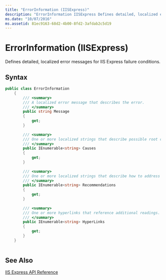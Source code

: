 ```yaml
---
title: "ErrorInformation (IISExpress)"
description: "ErrorInformation IISExpress Defines detailed, localized error messages for IIS Express failure conditions."
ms.date: "10/07/2016"
ms.assetid: 81ec9163-68d2-4b00-8fd2-3afdab2c5d19
---
```

# ErrorInformation (IISExpress)
Defines detailed, localized error messages for IIS Express failure conditions.  
  
## Syntax  
  
```csharp  
public class ErrorInformation  
    {  
        /// <summary>  
        /// A localized error message that describes the error.  
        /// </summary>  
        public string Message  
        {  
            get;  
        }  
  
        /// <summary>  
        /// One or more localized strings that describe possible root causes for the failure.  
        /// </summary>  
        public IEnumerable<string> Causes  
        {  
            get;  
        }  
  
        /// <summary>  
        /// One or more localized strings that describe how to address the failure.  
        /// </summary>  
        public IEnumerable<string> Recommendations  
        {  
            get;  
        }  
  
        /// <summary>  
        /// One or more hyperlinks that reference additional readings.  
        /// </summary>  
        public IEnumerable<string> HyperLinks  
        {  
            get;  
        }  
    }  
  
```  
 
## See Also  
 [IIS Express API Reference](../../extensions/express-api-reference/express-api-reference.md)
